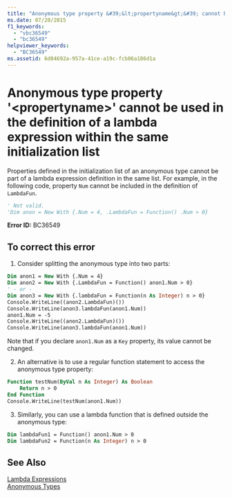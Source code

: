 ```yaml
---
title: "Anonymous type property &#39;&lt;propertyname&gt;&#39; cannot be used in the definition of a lambda expression within the same initialization list"
ms.date: 07/20/2015
f1_keywords: 
  - "vbc36549"
  - "bc36549"
helpviewer_keywords: 
  - "BC36549"
ms.assetid: 6d04692a-957a-41ce-a19c-fcb06a186d1a
---
```

# Anonymous type property &#39;&lt;propertyname&gt;&#39; cannot be used in the definition of a lambda expression within the same initialization list
Properties defined in the initialization list of an anonymous type cannot be part of a lambda expression definition in the same list. For example, in the following code, property `Num` cannot be included in the definition of `LambdaFun`.  
  
```vb  
' Not valid.  
'Dim anon = New With {.Num = 4, .LambdaFun = Function() .Num > 0}  
```  
  
 **Error ID:** BC36549  

## To correct this error  
  
1.  Consider splitting the anonymous type into two parts:  
  
```vb  
Dim anon1 = New With {.Num = 4}  
Dim anon2 = New With {.LambdaFun = Function() anon1.Num > 0}  
' - or -  
Dim anon3 = New With {.lambdaFun = Function(n As Integer) n > 0}  
Console.WriteLine((anon2.LambdaFun)())  
Console.WriteLine(anon3.lambdaFun(anon1.Num))  
anon1.Num = -5  
Console.WriteLine((anon2.LambdaFun)())  
Console.WriteLine(anon3.lambdaFun(anon1.Num))  
```  
  
Note that if you declare `anon1.Num` as a `Key` property, its value cannot be changed.  
  
2.  An alternative is to use a regular function statement to access the anonymous type property:  
  
```vb  
Function testNum(ByVal n As Integer) As Boolean  
    Return n > 0  
End Function  
Console.WriteLine(testNum(anon1.Num))  
```  
  
3.  Similarly, you can use a lambda function that is defined outside the anonymous type:  
  
```vb  
Dim lambdaFun1 = Function() anon1.Num > 0  
Dim lambdaFun2 = Function(n As Integer) n > 0  
```  
  
## See Also  
 [Lambda Expressions](../../visual-basic/programming-guide/language-features/procedures/lambda-expressions.md)  
 [Anonymous Types](../../visual-basic/programming-guide/language-features/objects-and-classes/anonymous-types.md)
